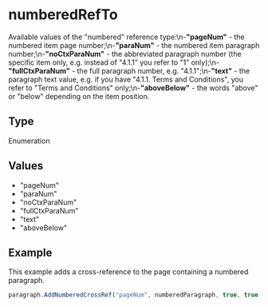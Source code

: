 # numberedRefTo

Available values of the "numbered" reference type:\n-**"pageNum"** - the numbered item page number;\n-**"paraNum"** - the numbered item paragraph number;\n-**"noCtxParaNum"** - the abbreviated paragraph number (the specific item only, e.g. instead of "4.1.1" you refer to "1" only);\n-**"fullCtxParaNum"** - the full paragraph number, e.g. "4.1.1";\n-**"text"** - the paragraph text value, e.g. if you have "4.1.1. Terms and Conditions", you refer to "Terms and Conditions" only;\n-**"aboveBelow"** - the words "above" or "below" depending on the item position.

## Type

Enumeration

## Values

- "pageNum"
- "paraNum"
- "noCtxParaNum"
- "fullCtxParaNum"
- "text"
- "aboveBelow"


## Example

This example adds a cross-reference to the page containing a numbered paragraph.

```javascript editor-pdf
paragraph.AddNumberedCrossRef("pageNum", numberedParagraph, true, true);
```
